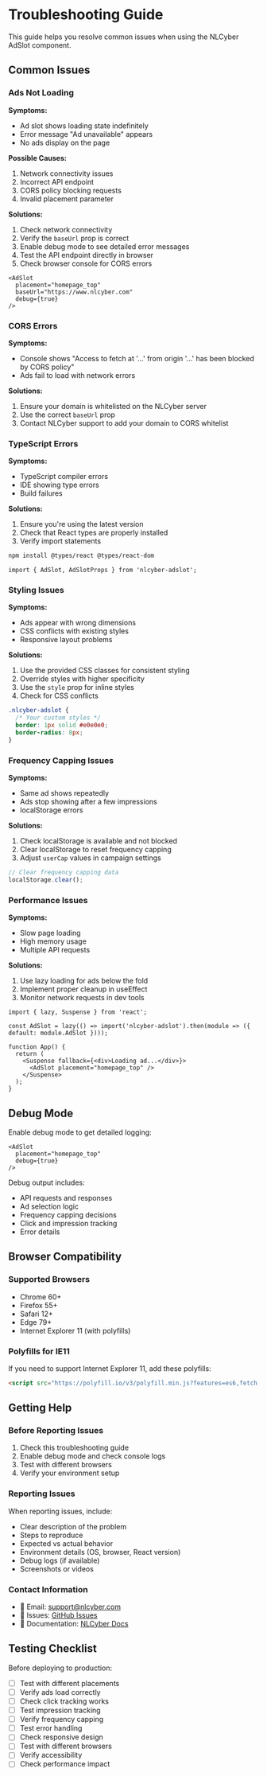 # Troubleshooting Guide

This guide helps you resolve common issues when using the NLCyber AdSlot component.

## Common Issues

### Ads Not Loading

**Symptoms:**
- Ad slot shows loading state indefinitely
- Error message "Ad unavailable" appears
- No ads display on the page

**Possible Causes:**
1. Network connectivity issues
2. Incorrect API endpoint
3. CORS policy blocking requests
4. Invalid placement parameter

**Solutions:**
1. Check network connectivity
2. Verify the `baseUrl` prop is correct
3. Enable debug mode to see detailed error messages
4. Test the API endpoint directly in browser
5. Check browser console for CORS errors

```tsx
<AdSlot 
  placement="homepage_top"
  baseUrl="https://www.nlcyber.com"
  debug={true}
/>
```

### CORS Errors

**Symptoms:**
- Console shows "Access to fetch at '...' from origin '...' has been blocked by CORS policy"
- Ads fail to load with network errors

**Solutions:**
1. Ensure your domain is whitelisted on the NLCyber server
2. Use the correct `baseUrl` prop
3. Contact NLCyber support to add your domain to CORS whitelist

### TypeScript Errors

**Symptoms:**
- TypeScript compiler errors
- IDE showing type errors
- Build failures

**Solutions:**
1. Ensure you're using the latest version
2. Check that React types are properly installed
3. Verify import statements

```bash
npm install @types/react @types/react-dom
```

```tsx
import { AdSlot, AdSlotProps } from 'nlcyber-adslot';
```

### Styling Issues

**Symptoms:**
- Ads appear with wrong dimensions
- CSS conflicts with existing styles
- Responsive layout problems

**Solutions:**
1. Use the provided CSS classes for consistent styling
2. Override styles with higher specificity
3. Use the `style` prop for inline styles
4. Check for CSS conflicts

```css
.nlcyber-adslot {
  /* Your custom styles */
  border: 1px solid #e0e0e0;
  border-radius: 8px;
}
```

### Frequency Capping Issues

**Symptoms:**
- Same ad shows repeatedly
- Ads stop showing after a few impressions
- localStorage errors

**Solutions:**
1. Check localStorage is available and not blocked
2. Clear localStorage to reset frequency capping
3. Adjust `userCap` values in campaign settings

```javascript
// Clear frequency capping data
localStorage.clear();
```

### Performance Issues

**Symptoms:**
- Slow page loading
- High memory usage
- Multiple API requests

**Solutions:**
1. Use lazy loading for ads below the fold
2. Implement proper cleanup in useEffect
3. Monitor network requests in dev tools

```tsx
import { lazy, Suspense } from 'react';

const AdSlot = lazy(() => import('nlcyber-adslot').then(module => ({ default: module.AdSlot })));

function App() {
  return (
    <Suspense fallback={<div>Loading ad...</div>}>
      <AdSlot placement="homepage_top" />
    </Suspense>
  );
}
```

## Debug Mode

Enable debug mode to get detailed logging:

```tsx
<AdSlot 
  placement="homepage_top"
  debug={true}
/>
```

Debug output includes:
- API requests and responses
- Ad selection logic
- Frequency capping decisions
- Click and impression tracking
- Error details

## Browser Compatibility

### Supported Browsers
- Chrome 60+
- Firefox 55+
- Safari 12+
- Edge 79+
- Internet Explorer 11 (with polyfills)

### Polyfills for IE11

If you need to support Internet Explorer 11, add these polyfills:

```html
<script src="https://polyfill.io/v3/polyfill.min.js?features=es6,fetch,Promise"></script>
```

## Getting Help

### Before Reporting Issues

1. Check this troubleshooting guide
2. Enable debug mode and check console logs
3. Test with different browsers
4. Verify your environment setup

### Reporting Issues

When reporting issues, include:
- Clear description of the problem
- Steps to reproduce
- Expected vs actual behavior
- Environment details (OS, browser, React version)
- Debug logs (if available)
- Screenshots or videos

### Contact Information

- 📧 Email: support@nlcyber.com
- 🐛 Issues: [GitHub Issues](https://github.com/qlibrlabs/nlcyber-adslot/issues)
- 📖 Documentation: [NLCyber Docs](https://docs.nlcyber.com)

## Testing Checklist

Before deploying to production:

- [ ] Test with different placements
- [ ] Verify ads load correctly
- [ ] Check click tracking works
- [ ] Test impression tracking
- [ ] Verify frequency capping
- [ ] Test error handling
- [ ] Check responsive design
- [ ] Test with different browsers
- [ ] Verify accessibility
- [ ] Check performance impact
